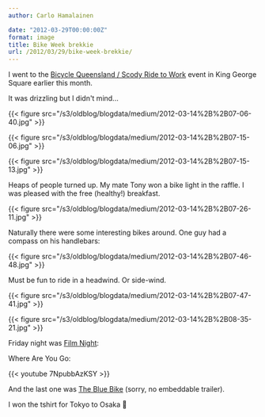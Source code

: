 ```yaml
---
author: Carlo Hamalainen

date: "2012-03-29T00:00:00Z"
format: image
title: Bike Week brekkie
url: /2012/03/29/bike-week-brekkie/
---
```

I went to the [Bicycle Queensland / Scody Ride to Work](http://bikeweek.bq.org.au/whats-on/events/scody-ride-to-work-day/) event in King George Square earlier this month.

It was drizzling but I didn't mind...

{{< figure src="/s3/oldblog/blogdata/medium/2012-03-14%2B%2B07-06-40.jpg" >}}

{{< figure src="/s3/oldblog/blogdata/medium/2012-03-14%2B%2B07-15-06.jpg" >}}

{{< figure src="/s3/oldblog/blogdata/medium/2012-03-14%2B%2B07-15-13.jpg" >}}

Heaps of people turned up. My mate Tony won a bike light in the raffle. I was pleased with the free (healthy!) breakfast.

{{< figure src="/s3/oldblog/blogdata/medium/2012-03-14%2B%2B07-26-11.jpg" >}}

Naturally there were some interesting bikes around. One guy had a compass on his handlebars:

{{< figure src="/s3/oldblog/blogdata/medium/2012-03-14%2B%2B07-46-48.jpg" >}}

Must be fun to ride in a headwind. Or side-wind.

{{< figure src="/s3/oldblog/blogdata/medium/2012-03-14%2B%2B07-47-41.jpg" >}}

{{< figure src="/s3/oldblog/blogdata/medium/2012-03-14%2B%2B08-35-21.jpg" >}}

Friday night was [Film Night](http://bikeweek.bq.org.au/whats-on/events/film-night/):

Where Are You Go:</p>

{{< youtube 7NpubbAzKSY >}}

And the last one was [The Blue Bike](http://www.bluebikedoc.com/) (sorry, no embeddable trailer).

I won the tshirt for Tokyo to Osaka 🙂
